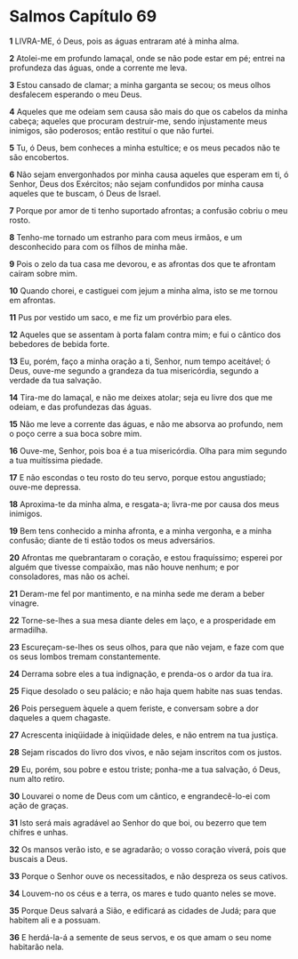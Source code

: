 # Salmos Capítulo 69

**1** 	LIVRA-ME, ó Deus, pois as águas entraram até à minha alma.

**2** 	Atolei-me em profundo lamaçal, onde se não pode estar em pé; entrei na profundeza das águas, onde a corrente me leva.

**3** 	Estou cansado de clamar; a minha garganta se secou; os meus olhos desfalecem esperando o meu Deus.

**4** 	Aqueles que me odeiam sem causa são mais do que os cabelos da minha cabeça; aqueles que procuram destruir-me, sendo injustamente meus inimigos, são poderosos; então restituí o que não furtei.

**5** 	Tu, ó Deus, bem conheces a minha estultice; e os meus pecados não te são encobertos.

**6** 	Não sejam envergonhados por minha causa aqueles que esperam em ti, ó Senhor, Deus dos Exércitos; não sejam confundidos por minha causa aqueles que te buscam, ó Deus de Israel.

**7** 	Porque por amor de ti tenho suportado afrontas; a confusão cobriu o meu rosto.

**8** 	Tenho-me tornado um estranho para com meus irmãos, e um desconhecido para com os filhos de minha mãe.

**9** 	Pois o zelo da tua casa me devorou, e as afrontas dos que te afrontam caíram sobre mim.

**10** 	Quando chorei, e castiguei com jejum a minha alma, isto se me tornou em afrontas.

**11** 	Pus por vestido um saco, e me fiz um provérbio para eles.

**12** 	Aqueles que se assentam à porta falam contra mim; e fui o cântico dos bebedores de bebida forte.

**13** 	Eu, porém, faço a minha oração a ti, Senhor, num tempo aceitável; ó Deus, ouve-me segundo a grandeza da tua misericórdia, segundo a verdade da tua salvação.

**14** 	Tira-me do lamaçal, e não me deixes atolar; seja eu livre dos que me odeiam, e das profundezas das águas.

**15** 	Não me leve a corrente das águas, e não me absorva ao profundo, nem o poço cerre a sua boca sobre mim.

**16** 	Ouve-me, Senhor, pois boa é a tua misericórdia. Olha para mim segundo a tua muitíssima piedade.

**17** 	E não escondas o teu rosto do teu servo, porque estou angustiado; ouve-me depressa.

**18** 	Aproxima-te da minha alma, e resgata-a; livra-me por causa dos meus inimigos.

**19** 	Bem tens conhecido a minha afronta, e a minha vergonha, e a minha confusão; diante de ti estão todos os meus adversários.

**20** 	Afrontas me quebrantaram o coração, e estou fraquíssimo; esperei por alguém que tivesse compaixão, mas não houve nenhum; e por consoladores, mas não os achei.

**21** 	Deram-me fel por mantimento, e na minha sede me deram a beber vinagre.

**22** 	Torne-se-lhes a sua mesa diante deles em laço, e a prosperidade em armadilha.

**23** 	Escureçam-se-lhes os seus olhos, para que não vejam, e faze com que os seus lombos tremam constantemente.

**24** 	Derrama sobre eles a tua indignação, e prenda-os o ardor da tua ira.

**25** 	Fique desolado o seu palácio; e não haja quem habite nas suas tendas.

**26** 	Pois perseguem àquele a quem feriste, e conversam sobre a dor daqueles a quem chagaste.

**27** 	Acrescenta iniqüidade à iniqüidade deles, e não entrem na tua justiça.

**28** 	Sejam riscados do livro dos vivos, e não sejam inscritos com os justos.

**29** 	Eu, porém, sou pobre e estou triste; ponha-me a tua salvação, ó Deus, num alto retiro.

**30** 	Louvarei o nome de Deus com um cântico, e engrandecê-lo-ei com ação de graças.

**31** 	Isto será mais agradável ao Senhor do que boi, ou bezerro que tem chifres e unhas.

**32** 	Os mansos verão isto, e se agradarão; o vosso coração viverá, pois que buscais a Deus.

**33** 	Porque o Senhor ouve os necessitados, e não despreza os seus cativos.

**34** 	Louvem-no os céus e a terra, os mares e tudo quanto neles se move.

**35** 	Porque Deus salvará a Sião, e edificará as cidades de Judá; para que habitem ali e a possuam.

**36** 	E herdá-la-á a semente de seus servos, e os que amam o seu nome habitarão nela.

